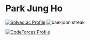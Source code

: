 # Park Jung Ho
[![Solved.ac Profile](http://mazassumnida.wtf/api/v2/generate_badge?boj=jhp98)](https://solved.ac/jhp98/)
![baekjoon streak](http://mazandi.herokuapp.com/api?handle=jhp98&theme=dark)

[![CodeForces Profile](https://cf.leed.at?id=jhp98)](https://codeforces.com/profile/unbrokenheart)
